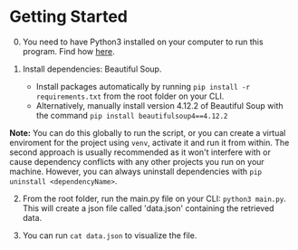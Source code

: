 # Getting Started

0. You need to have Python3 installed on your computer to run this program. Find how [here](https://www.python.org/downloads/).

1. Install dependencies: Beautiful Soup.
    - Install packages automatically by running `pip install -r requirements.txt` from the root folder on your CLI.
    - Alternatively, manually install version 4.12.2 of Beautiful Soup with the command `pip install beautifulsoup4==4.12.2`

**Note:** You can do this globally to run the script, or you can create a virtual enviroment for the project using `venv`, activate it and run it from within. The second approach is usually recommended as it won't interfere with or cause dependency conflicts with any other projects you run on your machine. However, you can always uninstall dependencies with `pip uninstall <dependencyName>`.

2. From the root folder, run the main.py file on your CLI: `python3 main.py`. This will create a json file called 'data.json' containing the retrieved data.

3. You can run `cat data.json` to visualize the file.
